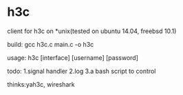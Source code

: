 h3c
===

client for h3c on *unix(tested on ubuntu 14.04, freebsd 10.1)

build: gcc h3c.c main.c -o h3c

usage: h3c [interface] [username] [password]

todo: 1.signal handler 2.log 3.a bash script to control

thinks:yah3c, wireshark
